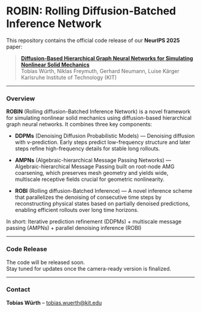 # ROBIN: Rolling Diffusion-Batched Inference Network

This repository contains the official code release of our **NeurIPS 2025** paper:

> **[Diffusion-Based Hierarchical Graph Neural Networks for Simulating Nonlinear Solid Mechanics](https://arxiv.org/abs/2506.06045)**  
> Tobias Würth, Niklas Freymuth, Gerhard Neumann, Luise Kärger \
> Karlsruhe Institute of Technology (KIT)

---

### Overview

**ROBIN** (Rolling diffusion-Batched Inference Network) is a novel framework for simulating nonlinear solid mechanics using diffusion-based hierarchical graph neural networks. It combines three key components:

- **DDPMs** (Denoising Diffusion Probabilistic Models) — Denoising diffusion with v-prediction. Early steps predict low-frequency structure and later steps refine high-frequency details for stable long rollouts.

- **AMPNs** (Algebraic-hierarchical Message Passing Networks) — Algebraic-hierarchical Message Passing built on root-node AMG coarsening, which preserves mesh geometry and yields wide, multiscale receptive fields crucial for geometric nonlinearity.

- **ROBI** (Rolling diffusion-Batched Inference) — A novel inference scheme that parallelizes the denoising of consecutive time steps by reconstructing physical states based on partially denoised predictions, enabling efficient rollouts over long time horizons.

In short: Iterative prediction refinement (DDPMs) + multiscale message passing (AMPNs) + parallel denoising inference (ROBI)

---

### Code Release

The code will be released soon.  
Stay tuned for updates once the camera-ready version is finalized.

---

### Contact
  
**Tobias Würth** – [tobias.wuerth@kit.edu](mailto:tobias.wuerth@kit.edu)
